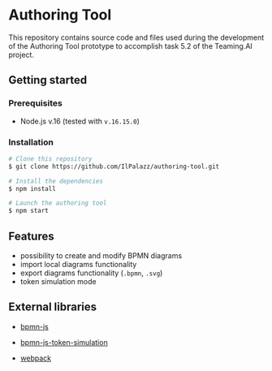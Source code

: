 # Authoring Tool

This repository contains source code and files used during the development of the Authoring Tool prototype to accomplish task 5.2 of the Teaming.AI project.

## Getting started

### Prerequisites

- Node.js v.16 (tested with `v.16.15.0`)

### Installation

```bash
# Clone this repository
$ git clone https://github.com/IlPalazz/authoring-tool.git

# Install the dependencies
$ npm install

# Launch the authoring tool
$ npm start
```

## Features

- possibility to create and modify BPMN diagrams
- import local diagrams functionality
- export diagrams functionality (`.bpmn`, `.svg`)
- token simulation mode

## External libraries

- [bpmn-js](https://github.com/bpmn-io/bpmn-js)

- [bpmn-js-token-simulation](https://github.com/bpmn-io/bpmn-js-token-simulation)
- [webpack](https://webpack.js.org/)
